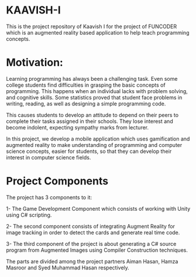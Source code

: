 # KAAVISH-I
This is the project repository of Kaavish I for the project of FUNCODER which is an augmented reality based application to help teach programming concepts.

# Motivation:
Learning programming has always been a challenging task. Even some college students find difficulties in grasping the basic concepts of programming. This happens when an individual lacks with problem solving, and cognitive skills. Some statistics proved that student face problems in writing, reading, as well as designing a simple programming code.

This causes students to develop an attitude to depend on their peers to complete their tasks assigned in their schools. They lose interest and become indolent, expecting sympathy marks from lecturer.

In this project, we develop a mobile application which uses gamification and augmented reality to make understanding of programming and computer science concepts, easier for students, so that they can develop their interest in computer science fields.



# Project Components 
The project has 3 components to it:

1- The Game Development Component which consists of working with Unity using C# scripting.

2- The second component consists of integrating Augment Reality for image tracking in order to detect the cards and generate real time code.

3- The third component of the project is about generating a C# source program from Augmented Images using Compiler Construction techniques. 

The parts are divided among the project partners Aiman Hasan, Hamza Masroor and Syed Muhammad Hasan respectively.


